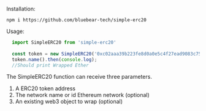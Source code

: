 Installation:

`npm i https://github.com/bluebear-tech/simple-erc20`

Usage: 

```javascript
  import SimpleERC20 from 'simple-erc20'
  
  const token = new SimpleERC20('0xc02aaa39b223fe8d0a0e5c4f27ead9083c756cc2');
  token.name().then(console.log);
  //Should print Wrapped Ether
```

The SimpleERC20 function can receive three parameters. 
1. A ERC20 token address
1. The network name or id Ethereum network (optional)
1. An existing web3 object to wrap (optional)